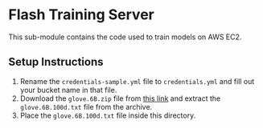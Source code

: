 # Flash Training Server

This sub-module contains the code used to train models on AWS EC2.

## Setup Instructions

1. Rename the `credentials-sample.yml` file to `credentials.yml` and fill out your bucket name in that file.
2. Download the `glove.6B.zip` file from [this link](https://nlp.stanford.edu/projects/glove/) and extract the `glove.6B.100d.txt` file from the archive.
3. Place the `glove.6B.100d.txt` file inside this directory.
